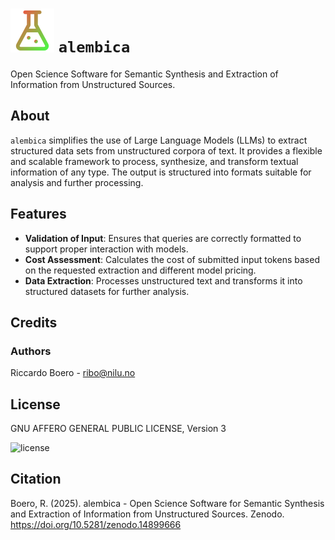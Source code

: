 # ![logo](https://raw.githubusercontent.com/open-and-sustainable/alembica/main/docs/assets/images/logo.png) `alembica`

Open Science Software for Semantic Synthesis and Extraction of Information from Unstructured Sources.

## About
`alembica` simplifies the use of Large Language Models (LLMs) to extract structured data sets from unstructured corpora of text. It provides a flexible and scalable framework to process, synthesize, and transform textual information of any type. The output is structured into formats suitable for analysis and further processing.

## Features
- **Validation of Input**: Ensures that queries are correctly formatted to support proper interaction with models.
- **Cost Assessment**: Calculates the cost of submitted input tokens based on the requested extraction and different model pricing.
- **Data Extraction**: Processes unstructured text and transforms it into structured datasets for further analysis.

## Credits
### Authors
Riccardo Boero - ribo@nilu.no

## License
GNU AFFERO GENERAL PUBLIC LICENSE, Version 3

![license](https://www.gnu.org/graphics/agplv3-155x51.png)

## Citation
Boero, R. (2025). alembica - Open Science Software for Semantic Synthesis and Extraction of Information from Unstructured Sources. Zenodo. https://doi.org/10.5281/zenodo.14899666
